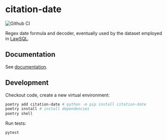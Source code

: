 # citation-date

![Github CI](https://github.com/justmars/citation-date/actions/workflows/main.yml/badge.svg)

Regex date formula and decoder, eventually used by the dataset employed in [LawSQL](https://lawsql.com).

## Documentation

See [documentation](https://justmars.github.io/citation-date).

## Development

Checkout code, create a new virtual environment:

```sh
poetry add citation-date # python -m pip install citation-date
poetry install # install dependencies
poetry shell
```

Run tests:

```sh
pytest
```
